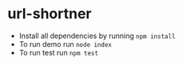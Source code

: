 # url-shortner

- Install all dependencies by running `npm install`
- To run demo run `node index`
- To run test run `npm test`
